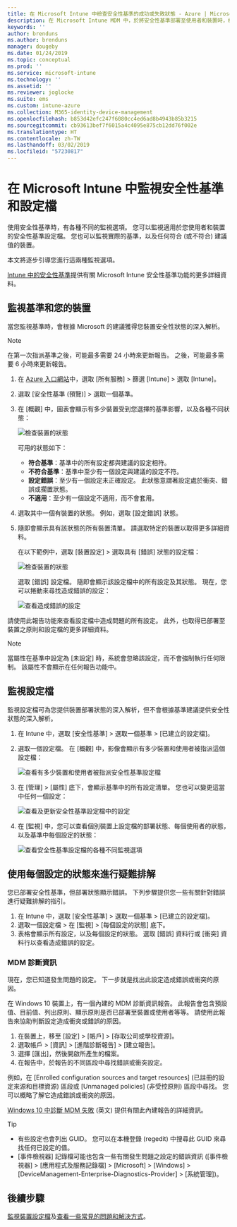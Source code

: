 ```yaml
---
title: 在 Microsoft Intune 中檢查安全性基準的成功或失敗狀態 - Azure | Microsoft Docs
description: 在 Microsoft Intune MDM 中，於將安全性基準部署至使用者和裝置時，檢查錯誤、衝突及成功狀態。 了解如何使用用戶端記錄和 Intune 中的報告功能來進行疑難排解。
keywords: ''
author: brenduns
ms.author: brenduns
manager: dougeby
ms.date: 01/24/2019
ms.topic: conceptual
ms.prod: ''
ms.service: microsoft-intune
ms.technology: ''
ms.assetid: ''
ms.reviewer: joglocke
ms.suite: ems
ms.custom: intune-azure
ms.collection: M365-identity-device-management
ms.openlocfilehash: b853d42efc247f6080cc4ed6ad8b4943b85b3215
ms.sourcegitcommit: cb93613bef7f6015a4c4095e875cb12dd76f002e
ms.translationtype: HT
ms.contentlocale: zh-TW
ms.lasthandoff: 03/02/2019
ms.locfileid: "57230817"
---
```

# <a name="monitor-the-security-baseline-and-profile-in-microsoft-intune"></a>在 Microsoft Intune 中監視安全性基準和設定檔

使用安全性基準時，有各種不同的監視選項。 您可以監視適用於您使用者和裝置的安全性基準設定檔。 您也可以監視實際的基準，以及任何符合 (或不符合) 建議值的裝置。

本文將逐步引導您進行這兩種監視選項。

[Intune 中的安全性基準](security-baselines.md)提供有關 Microsoft Intune 安全性基準功能的更多詳細資料。

## <a name="monitor-the-baseline-and-your-devices"></a>監視基準和您的裝置

當您監視基準時，會根據 Microsoft 的建議獲得您裝置安全性狀態的深入解析。

> [!NOTE]
> 在第一次指派基準之後，可能最多需要 24 小時來更新報告。 之後，可能最多需要 6 小時來更新報告。

1. 在 [Azure 入口網站](https://portal.azure.com/)中，選取 [所有服務] > 篩選 [Intune] > 選取 [Intune]。
2. 選取 [安全性基準 (預覽)] > 選取一個基準。
3. 在 [概觀] 中，圖表會顯示有多少裝置受到您選擇的基準影響，以及各種不同狀態：

    ![檢查裝置的狀態](./media/security-baselines-monitor/overview.png)

    可用的狀態如下：

    - **符合基準**：基準中的所有設定都與建議的設定相符。
    - **不符合基準**：基準中至少有一個設定與建議的設定不符。
    - **設定錯誤**：至少有一個設定未正確設定。 此狀態意謂著設定處於衝突、錯誤或擱置狀態。
    - **不適用**：至少有一個設定不適用，而不會套用。

4. 選取其中一個有裝置的狀態。 例如，選取 [設定錯誤] 狀態。

5. 隨即會顯示具有該狀態的所有裝置清單。 請選取特定的裝置以取得更多詳細資料。 

    在以下範例中，選取 [裝置設定] > 選取具有 [錯誤] 狀態的設定檔：

    ![檢查裝置的狀態](./media/security-baselines-monitor/device-configuration-profile-list.png)

    選取 [錯誤] 設定檔。 隨即會顯示該設定檔中的所有設定及其狀態。 現在，您可以捲動來尋找造成錯誤的設定：

    ![查看造成錯誤的設定](./media/security-baselines-monitor/profile-with-error-status.png)

請使用此報告功能來查看設定檔中造成問題的所有設定。 此外，也取得已部署至裝置之原則和設定檔的更多詳細資料。

> [!NOTE]
> 當屬性在基準中設定為 [未設定] 時，系統會忽略該設定，而不會強制執行任何限制。 該屬性不會顯示在任何報告功能中。

## <a name="monitor-the-profile"></a>監視設定檔

監視設定檔可為您提供裝置部署狀態的深入解析，但不會根據基準建議提供安全性狀態的深入解析。

1. 在 Intune 中，選取 [安全性基準] > 選取一個基準 > [已建立的設定檔]。

2. 選取一個設定檔。 在 [概觀] 中，影像會顯示有多少裝置和使用者被指派這個設定檔：

    ![查看有多少裝置和使用者被指派安全性基準設定檔](./media/security-baselines-monitor/existing-profile-overview.png)

3. 在 [管理] > [屬性] 底下，會顯示基準中的所有設定清單。 您也可以變更這當中任何一個設定：

    ![查看及更新安全性基準設定檔中的設定](./media/security-baselines-monitor/manage-settings.png)

4. 在 [監視] 中，您可以查看個別裝置上設定檔的部署狀態、每個使用者的狀態，以及基準中每個設定的狀態：

    ![查看安全性基準設定檔的各種不同監視選項](./media/security-baselines-monitor/monitor-status-options.png)

## <a name="troubleshoot-using-per-setting-status"></a>使用每個設定的狀態來進行疑難排解

您已部署安全性基準，但部署狀態顯示錯誤。 下列步驟提供您一些有關針對錯誤進行疑難排解的指引。

1. 在 Intune 中，選取 [安全性基準] > 選取一個基準 > [已建立的設定檔]。
2. 選取一個設定檔 > 在 [監視] > [每個設定的狀態] 底下。
3. 表格會顯示所有設定，以及每個設定的狀態。 選取 [錯誤] 資料行或 [衝突] 資料行以查看造成錯誤的設定。

### <a name="mdm-diagnostic-information"></a>MDM 診斷資訊

現在，您已知道發生問題的設定。 下一步就是找出此設定造成錯誤或衝突的原因。 

在 Windows 10 裝置上，有一個內建的 MDM 診斷資訊報告。 此報告會包含預設值、目前值、列出原則、顯示原則是否已部署至裝置或使用者等等。 請使用此報告來協助判斷設定造成衝突或錯誤的原因。

1. 在裝置上，移至 [設定] > [帳戶] > [存取公司或學校資源]。
2. 選取帳戶 > [資訊] > [進階診斷報告] > [建立報告]。
3. 選擇 [匯出]，然後開啟所產生的檔案。
4. 在報告中，於報告的不同區段中尋找錯誤或衝突設定。

  例如，在 [Enrolled configuration sources and target resources] \(已註冊的設定來源和目標資源\) 區段或 [Unmanaged policies] \(非受控原則\) 區段中尋找。 您可以概略了解它造成錯誤或衝突的原因。

[Windows 10 中診斷 MDM 失敗](https://docs.microsoft.com/windows/client-management/mdm/diagnose-mdm-failures-in-windows-10) \(英文\) 提供有關此內建報告的詳細資訊。

> [!TIP]
> - 有些設定也會列出 GUID。 您可以在本機登錄 (regedit) 中搜尋此 GUID 來尋找任何已設定的值。
> - [事件檢視器] 記錄檔可能也包含一些有關發生問題之設定的錯誤資訊 ([事件檢視器] > [應用程式及服務記錄檔] > [Microsoft] > [Windows] > [DeviceManagement-Enterprise-Diagnostics-Provider] > [系統管理])。

## <a name="next-steps"></a>後續步驟

[監視裝置設定檔](device-profile-monitor.md)及[查看一些常見的問題和解決方式](device-profile-troubleshoot.md)。
